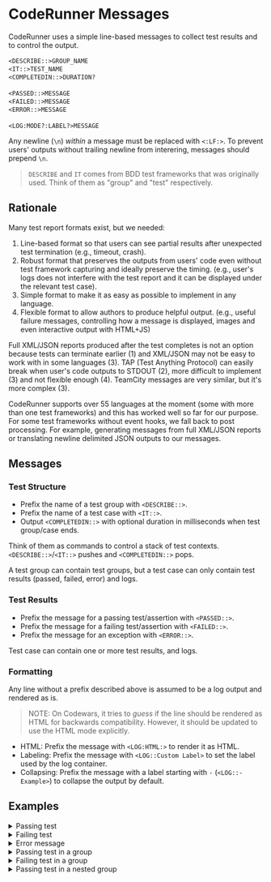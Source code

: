 # CodeRunner Messages

CodeRunner uses a simple line-based messages to collect test results and to control the output.

```text
<DESCRIBE::>GROUP_NAME
<IT::>TEST_NAME
<COMPLETEDIN::>DURATION?

<PASSED::>MESSAGE
<FAILED::>MESSAGE
<ERROR::>MESSAGE

<LOG:MODE?:LABEL?>MESSAGE
```

Any newline (`\n`) _within_ a message must be replaced with `<:LF:>`. To prevent users' outputs without trailing newline from interering, messages should prepend `\n`.

> `DESCRIBE` and `IT` comes from BDD test frameworks that was originally used. Think of them as "group" and "test" respectively.


## Rationale

Many test report formats exist, but we needed:

1. Line-based format so that users can see partial results after unexpected test termination (e.g., timeout, crash).
2. Robust format that preserves the outputs from users' code even without test framework capturing and ideally preserve the timing. (e.g., user's logs does not interfere with the test report and it can be displayed under the relevant test case).
3. Simple format to make it as easy as possible to implement in any language.
4. Flexible format to allow authors to produce helpful output. (e.g., useful failure messages, controlling how a message is displayed, images and even interactive output with HTML+JS)

Full XML/JSON reports produced after the test completes is not an option because tests can terminate earlier (1) and XML/JSON may not be easy to work with in some languages (3). TAP (Test Anything Protocol) can easily break when user's code outputs to STDOUT (2), more difficult to implement (3) and not flexible enough (4). TeamCity messages are very similar, but it's more complex (3).

CodeRunner supports over 55 languages at the moment (some with more than one test frameworks) and this has worked well so far for our purpose. For some test frameworks without event hooks, we fall back to post processing. For example, generating messages from full XML/JSON reports or translating newline delimited JSON outputs to our messages.


## Messages

### Test Structure

- Prefix the name of a test group with `<DESCRIBE::>`.
- Prefix the name of a test case with `<IT::>`.
- Output `<COMPLETEDIN::>` with optional duration in milliseconds when test group/case ends.

Think of them as commands to control a stack of test contexts. `<DESCRIBE::>`/`<IT::>` pushes and `<COMPLETEDIN::>` pops.

A test group can contain test groups, but a test case can only contain test results (passed, failed, error) and logs.

### Test Results

- Prefix the message for a passing test/assertion with `<PASSED::>`.
- Prefix the message for a failing test/assertion with `<FAILED::>`.
- Prefix the message for an exception with `<ERROR::>`.

Test case can contain one or more test results, and logs.

### Formatting

Any line without a prefix described above is assumed to be a log output and rendered as is.

> NOTE: On Codewars, it tries to _guess_ if the line should be rendered as HTML for backwards compatibility. However, it should be updated to use the HTML mode explicitly.

- HTML: Prefix the message with `<LOG:HTML:>` to render it as HTML.
- Labeling: Prefix the message with `<LOG::Custom Label>` to set the label used by the log container.
- Collapsing: Prefix the message with a label starting with `-` (`<LOG::-Example>`) to collapse the output by default.


## Examples

<details>
<summary>Passing test</summary>

```text

<IT::>Test Case

<PASSED::>Test Passed

<COMPLETEDIN::>8
```

![passing test](./img/test-passed.png)

(passed tests are collapsed)

</details>

<details>
<summary>Failing test</summary>

```text

<IT::>Test Case

<FAILED::>expected "foo" to equal "bar"

<COMPLETEDIN::>8
```

![failing test](./img/test-failed.png)

</details>

<details>
<summary>Error message</summary>

```text

<IT::>Test Case

<ERROR::>foo is not defined

<COMPLETEDIN::>8
```

![error](./img/test-error.png)

</details>

<details>
<summary>Passing test in a group</summary>

```text

<DESCRIBE::>Group

<IT::>Test

<PASSED::>Test Passed

<COMPLETEDIN::>8

<COMPLETEDIN::>10
```

![passing in group](./img/grouped-test-passed.png)

</details>

<details>
<summary>Failing test in a group</summary>

```text
<DESCRIBE::>Group

<IT::>Test

<FAILED::>assert a == "bar"<:LF:>left:  "foo"<:LF:>right: "bar"

<COMPLETEDIN::>8

<COMPLETEDIN::>10
```

![failing in group](./img/grouped-test-failed.png)

</details>

<details>
<summary>Passing test in a nested group</summary>

```text

<DESCRIBE::>Groups

<DESCRIBE::>Group

<IT::>Test Case

<PASSED::>Test Passed

<COMPLETEDIN::>8

<COMPLETEDIN::>9

<COMPLETEDIN::>10
```

![nested groups](./img/groups-nested.png)

</details>
